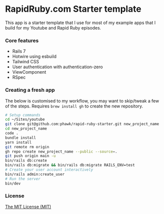 # RapidRuby.com Starter template

This app is a starter template that I use for most of my example apps that I build for my Youtube and Rapid Ruby episodes.

### Core features

- Rails 7
- Hotwire using esbuild
- Tailwind CSS
- User authentication with authentication-zero
- ViewComponent
- RSpec

### Creating a fresh app

The below is customised to my workflow, you may want to skip/tweak a few of the steps. Requires `brew install gh` to create the new repository.

```sh
# Setup commands
cd ~/Sites/youtube
git clone git@github.com:phawk/rapid-ruby-starter.git new_project_name
cd new_project_name
code .
bundle install
yarn install
git remote rm origin
gh repo create new_project_name --public --source=.
git push origin main -u
bin/rails db:create
bin/rails db:migrate && bin/rails db:migrate RAILS_ENV=test
# Create your user account interactively
bin/rails admin:create_user
# Run the server
bin/dev
```

### License

[The MIT License (MIT)](LICENSE.txt)
